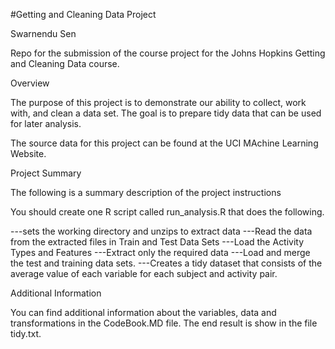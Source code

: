 #Getting and Cleaning Data Project

Swarnendu Sen

Repo for the submission of the course project for the Johns Hopkins Getting and Cleaning Data course.

Overview

The purpose of this project is to demonstrate our ability to collect, work with, and clean a data set. The goal is to prepare tidy data that can be used for later analysis. 

The source data for this project can be found at the UCI MAchine Learning Website.


Project Summary

The following is a summary description of the project instructions

You should create one R script called run_analysis.R that does the following.

---sets the working directory and unzips to extract data
---Read the data from the extracted files in Train and Test Data Sets
---Load the Activity Types and Features
---Extract only the required data
---Load and merge the test and training data sets.
---Creates a tidy dataset that consists of the average value of each variable for each subject and activity pair.

Additional Information

You can find additional information about the variables, data and transformations in the CodeBook.MD file. The end result is show in the file tidy.txt.
